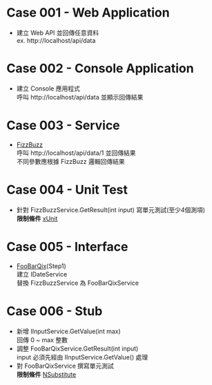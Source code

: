 # Case 001 - Web Application
- 建立 Web API 並回傳任意資料  
ex. http://localhost/api/data

# Case 002 - Console Application
- 建立 Console 應用程式  
呼叫 http://localhost/api/data 並顯示回傳結果

# Case 003 - Service
- [FizzBuzz](https://codingdojo.org/kata/FizzBuzz/)   
呼叫 http://localhost/api/data/1 並回傳結果  
不同參數應根據 FizzBuzz 邏輯回傳結果

# Case 004 - Unit Test
- 針對 FizzBuzzService.GetResult(int input) 寫單元測試(至少4個測項)  
**限制條件** [xUnit](https://xunit.net/)

# Case 005 - Interface
- [FooBarQix](https://codingdojo.org/kata/FooBarQix/)(Step1)  
建立 IDateService  
替換 FizzBuzzService 為 FooBarQixService

# Case 006 - Stub
- 新增 IInputService.GetValue(int max)  
回傳 0 ~ max 整數
- 調整 FooBarQixService.GetResult(int input)  
input 必須先經由 IInputService.GetValue() 處理
- 對 FooBarQixService 撰寫單元測試  
**限制條件** [NSubstitute](https://nsubstitute.github.io/)
